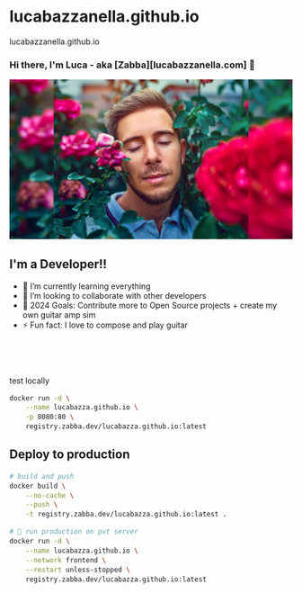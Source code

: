 # lucabazzanella.github.io
lucabazzanella.github.io

### Hi there, I'm Luca - aka [Zabba][lucabazzanella.com] 👋

[![Website](https://raw.githubusercontent.com/lucaBazza/lucabazza.github.io/main/img/DSC09160_ps.jpg)](https://lucabazza.github.io)

## I'm a Developer!!

- 🌱 I’m currently learning everything
- 👯 I’m looking to collaborate with other developers
- 🥅 2024 Goals: Contribute more to Open Source projects + create my own guitar amp sim 
- ⚡ Fun fact: I love to compose and play guitar 

&nbsp;

&nbsp;

test locally
```bash
docker run -d \
    --name lucabazza.github.io \
    -p 8080:80 \
    registry.zabba.dev/lucabazza.github.io:latest
```

## Deploy to production
```bash
# build and push
docker build \
    --no-cache \
    --push \
    -t registry.zabba.dev/lucabazza.github.io:latest .
```

```bash
# 🍊 run production on pvt server
docker run -d \
    --name lucabazza.github.io \
    --network frontend \
    --restart unless-stopped \ 
    registry.zabba.dev/lucabazza.github.io:latest
```
